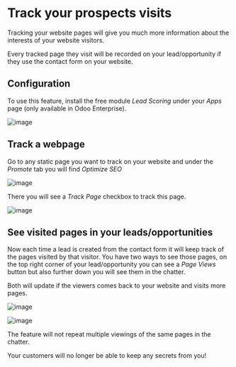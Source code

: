 # Track your prospects visits

Tracking your website pages will give you much more information about
the interests of your website visitors.

Every tracked page they visit will be recorded on your lead/opportunity
if they use the contact form on your website.

## Configuration

To use this feature, install the free module *Lead Scoring* under your
*Apps* page (only available in Odoo Enterprise).

![image](prospect_visits/prospect_visits01.png)

## Track a webpage

Go to any static page you want to track on your website and under the
*Promote* tab you will find *Optimize SEO*

![image](prospect_visits/prospect_visits02.png)

There you will see a *Track Page* checkbox to track this page.

![image](prospect_visits/prospect_visits03.png)

## See visited pages in your leads/opportunities

Now each time a lead is created from the contact form it will keep track
of the pages visited by that visitor. You have two ways to see those
pages, on the top right corner of your lead/opportunity you can see a
*Page Views* button but also further down you will see them in the
chatter.

Both will update if the viewers comes back to your website and visits
more pages.

![image](prospect_visits/prospect_visits04.png)

![image](prospect_visits/prospect_visits05.png)

The feature will not repeat multiple viewings of the same pages in the
chatter.

Your customers will no longer be able to keep any secrets from you\!
